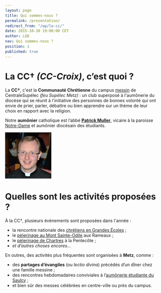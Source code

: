 ```yaml
---
layout: page
title: Qui sommes-nous ?
permalink: /presentation/
redirect_from: "/wp/la-cc/"
date: 2015-10-30 19:00:00 CET
author: LGD
nav: Qui sommes-nous ?
position: 1
published: true
---
```

<style>
.trombi {
    height: 4cm;
}
</style>

# La **CC†** *(CC-Croix)*, c’est quoi ?

La **CC†**, c'est la **Communauté Chrétienne** du campus [messin](https://fr.wikipedia.org/wiki/Messin) de CentraleSupélec *(feu Supélec Metz)* : un club superposé à l'aumônerie du diocèse qui se réunit à l'initiative des personnes de bonnes volonté qui ont envie de prier, parler, débattre ou bien apprendre sur un thème de leur choix en rapport avec la religion.

Notre **aumônier** catholique est l’abbé [**Patrick Muller**](http://cathometz.fr/pretres-et-eap/), vicaire à la paroisse [Notre-Dame](/eglises/nd.html) et aumônier diocésain des étudiants.

<img alt="M. l’abbé Patrick Muller" src="/img/Muller_Patrick.jpg" class="trombi" />


# Quelles sont les activités proposées ?

À la CC†, plusieurs évènements sont proposées dans l'année :

- la rencontre nationale des [chrétiens en Grandes Écoles](http://www.cgenational.com/) ;
- le [pèlerinage au Mont Sainte-Odile](http://pelesteodile.free.fr) aux Rameaux ;
- le [pèlerinage de Chartres](http://www.nd-chretiente.com/) à la Pentecôte ;
- *et d’autres choses encores…*

En outres, des activités plus fréquentes sont organisées à **Metz**, comme :

- des **partages d’évangiles** (ou *lectio divina*) précédés d’un dîner chez une famille messine ;
- des rencontres hebdomadaires conviviales à l’[aumônerie étudiante du Saulcy](http://www.metzionetudiante.net) ;
- et bien sûr des messes célébrées en centre-ville ou près du campus.
